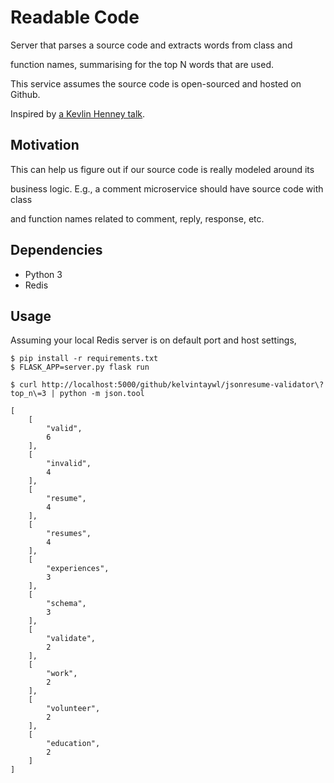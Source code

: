 # Readable Code

Server that parses a source code and extracts words from class and

function names, summarising for the top N words that are used.

This service assumes the source code is open-sourced and hosted on Github.


Inspired by [a Kevlin Henney talk](https://www.youtube.com/watch?v=ZsHMHukIlJY).

## Motivation

This can help us figure out if our source code is really modeled around its

business logic. E.g., a comment microservice should have source code with class

and function names related to comment, reply, response, etc.

## Dependencies

- Python 3
- Redis

## Usage

Assuming your local Redis server is on default port and host settings,

```
$ pip install -r requirements.txt
$ FLASK_APP=server.py flask run
```

```
$ curl http://localhost:5000/github/kelvintaywl/jsonresume-validator\?top_n\=3 | python -m json.tool

[
    [
        "valid",
        6
    ],
    [
        "invalid",
        4
    ],
    [
        "resume",
        4
    ],
    [
        "resumes",
        4
    ],
    [
        "experiences",
        3
    ],
    [
        "schema",
        3
    ],
    [
        "validate",
        2
    ],
    [
        "work",
        2
    ],
    [
        "volunteer",
        2
    ],
    [
        "education",
        2
    ]
]

```